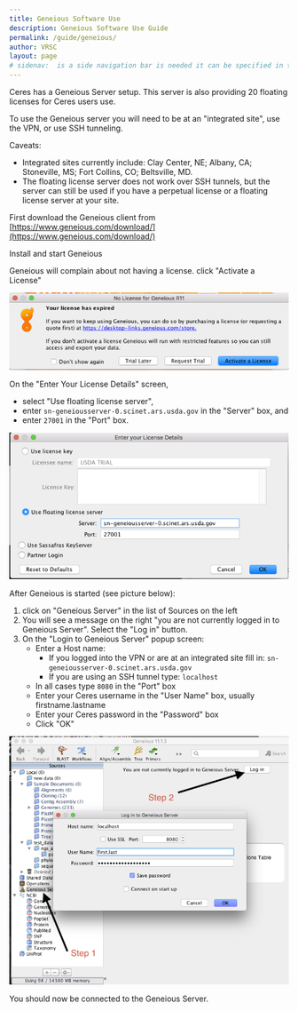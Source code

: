 ```yaml
---
title: Geneious Software Use
description: Geneious Software Use Guide
permalink: /guide/geneious/
author: VRSC
layout: page
# sidenav:  is a side navigation bar is needed it can be specified in the _data/navigation.yml file
---
```



Ceres has a Geneious Server setup. This server is also providing 20 floating licenses for Ceres users use.

To use the Geneious server you will need to be at an "integrated site", use the VPN, or use SSH tunneling.

Caveats:
* Integrated sites currently include: Clay Center, NE; Albany, CA; Stoneville, MS; Fort Collins, CO; Beltsville, MD.  
* The floating license server does not work over SSH tunnels, but the server can still be used if you have a perpetual license or a floating license server at your site.

First download the Geneious client from [https://www.geneious.com/download/](https://www.geneious.com/download/)

Install and start Geneious

Geneious will complain about not having a license.  click "Activate a License"

![screenshot of Geneious software No License for Geneious R11 popup](/assets/img/geneious/geneious_license_expired.png)

On the "Enter Your License Details" screen,
  - select "Use floating license server",
  - enter `sn-geneiousserver-0.scinet.ars.usda.gov` in the "Server" box, and
  - enter `27001` in the "Port" box.

![screenshot of Geneious software Enter Your License Details screen](/assets/img/geneious/geneious_floating_license_server.png)

After Geneious is started (see picture below):
1. click on "Geneious Server" in the list of Sources on the left
2. You will see a message on the right "you are not currently logged in to Geneious Server". Select the "Log in" button.
3. On the "Login to Geneious Server" popup screen:
   - Enter a Host name:
     - If you logged into the VPN or are at an integrated site fill in:
       `sn-geneiousserver-0.scinet.ars.usda.gov`
     - If you are using an SSH tunnel type:
       `localhost`
   - In all cases type `8080` in the "Port" box
   - Enter your Ceres username in the "User Name" box, usually firstname.lastname
   - Enter your Ceres password in the "Password" box
   - Click  "OK"

![screenshot of Geneious software login screen](/assets/img/geneious/geneious_login.png)

You should now be connected to the Geneious Server.
